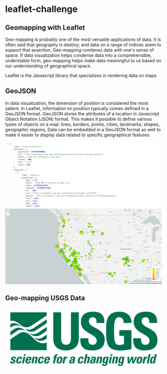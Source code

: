 # leaflet-challenge

## Geomapping with Leaflet 

Geo-mapping is probably one of the most versatile applications of data. It is often said that geography is destiny; and data on a range of indices seem to support that assertion. Geo-mapping combines data with one's sense of space. 
If data visualization helps condense data into a comprehensible, understable form, geo-mapping helps make data meaningful to us based on our understanding of geographical space. 

Leaflet is the Javascript library that specializes in rendering data on maps. 

## GeoJSON
In data visualization, the dimension of position is considered the most salient. 
In Leaflet, information nn position typically comes defined in a GeoJSON format. GeoJSON stores the attributes of a location in Javascript Object Notation (JSON) format. This makes it possible to define various types of objects on a map: lines, borders, points, cities, landmarks, shapes, geographic regions, Data can be embedded in a GeoJSON format as well to make it easier to display data related to specific geographical features. 

![](Images/4-JSON.png)
![](Images/2-BasicMap.png)
## Geo-mapping USGS Data
![](Images/1-Logo.png)
